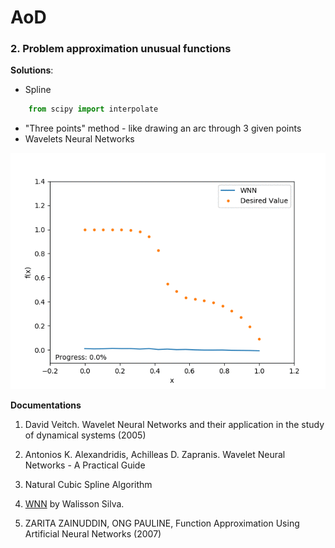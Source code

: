 # AoD

### 2. Problem approximation unusual functions 

**Solutions**:

+ Spline
```py
    from scipy import interpolate
```
+ "Three points" method - like drawing an arc through 3 given points
+ Wavelets Neural Networks 

![Alt text](wnn.gif?raw=true "WNN working")

**Documentations**
1) David Veitch. Wavelet Neural Networks and their application in the study of dynamical systems (2005)

2) Antonios K. Alexandridis, Achilleas D. Zapranis. Wavelet Neural Networks - A Practical Guide

3) Natural Cubic Spline Algorithm

4) [WNN](https://github.com/walissonsilva/wavelet-neural-network) by Walisson Silva.

5) ZARITA ZAINUDDIN, ONG PAULINE, Function Approximation Using Artificial Neural Networks (2007)